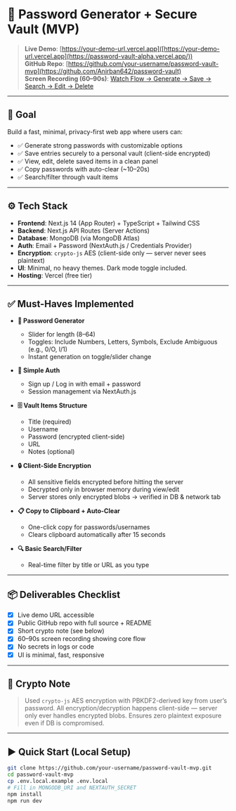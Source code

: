 # 🔐 Password Generator + Secure Vault (MVP)

> **Live Demo**: [https://your-demo-url.vercel.app]([https://your-demo-url.vercel.app](https://password-vault-alpha.vercel.app/))  
> **GitHub Repo**: [https://github.com/your-username/password-vault-mvp](https://github.com/Anirban642/password-vault)  
> **Screen Recording (60–90s)**: [Watch Flow → Generate → Save → Search → Edit → Delete](https://your-screen-recording-link.com)

---

## 🎯 Goal

Build a fast, minimal, privacy-first web app where users can:

- ✅ Generate strong passwords with customizable options  
- ✅ Save entries securely to a personal vault (client-side encrypted)  
- ✅ View, edit, delete saved items in a clean panel  
- ✅ Copy passwords with auto-clear (~10–20s)  
- ✅ Search/filter through vault items  

---

## ⚙️ Tech Stack

- **Frontend**: Next.js 14 (App Router) + TypeScript + Tailwind CSS  
- **Backend**: Next.js API Routes (Server Actions)  
- **Database**: MongoDB (via MongoDB Atlas)  
- **Auth**: Email + Password (NextAuth.js / Credentials Provider)  
- **Encryption**: `crypto-js` AES (client-side only — server never sees plaintext)  
- **UI**: Minimal, no heavy themes. Dark mode toggle included.  
- **Hosting**: Vercel (free tier)

---

## ✅ Must-Haves Implemented

- **🔐 Password Generator**  
  - Slider for length (8–64)  
  - Toggles: Include Numbers, Letters, Symbols, Exclude Ambiguous (e.g., 0/O, l/1)  
  - Instant generation on toggle/slider change  

- **👤 Simple Auth**  
  - Sign up / Log in with email + password  
  - Session management via NextAuth.js  

- **🗄️ Vault Items Structure**  
  - Title (required)  
  - Username  
  - Password (encrypted client-side)  
  - URL  
  - Notes (optional)  

- **🔒 Client-Side Encryption**  
  - All sensitive fields encrypted before hitting the server  
  - Decrypted only in browser memory during view/edit  
  - Server stores only encrypted blobs → verified in DB & network tab  

- **📋 Copy to Clipboard + Auto-Clear**  
  - One-click copy for passwords/usernames  
  - Clears clipboard automatically after 15 seconds  

- **🔍 Basic Search/Filter**  
  - Real-time filter by title or URL as you type  

---

## 📦 Deliverables Checklist

- [x] Live demo URL accessible  
- [x] Public GitHub repo with full source + README  
- [x] Short crypto note (see below)  
- [x] 60–90s screen recording showing core flow  
- [x] No secrets in logs or code  
- [x] UI is minimal, fast, responsive  

---

## 🔐 Crypto Note

> Used `crypto-js` AES encryption with PBKDF2-derived key from user’s password. All encryption/decryption happens client-side — server only ever handles encrypted blobs. Ensures zero plaintext exposure even if DB is compromised.

---

## ▶️ Quick Start (Local Setup)

```bash
git clone https://github.com/your-username/password-vault-mvp.git
cd password-vault-mvp
cp .env.local.example .env.local
# Fill in MONGODB_URI and NEXTAUTH_SECRET
npm install
npm run dev
